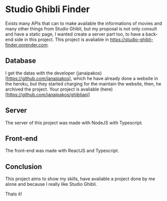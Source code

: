 # Studio Ghibli Finder

Exists many APIs that can to make available the informations of movies and many other things from Studio Ghibli, but my proposal is not only consult and have a static page, I wanted create a server part too, to have a back-end side in this project.
This project is avaliable in https://studio-ghibli-finder.onrender.com.

## Database

I get the datas with the developer (janaipakos)[https://github.com/janaipakos], which he have already done a website in the heroku, but they started charging for the maintain the website, then, he archived the project. 
Your project is avaliable (here)[https://github.com/janaipakos/ghibliapi]

## Server

The server of this project was made with NodeJS with Typescript.

## Front-end

The front-end was made with ReactJS and Typescript.

## Conclusion

This project aims to show my skills, have avaliable a project done by me alone and because I really like Studio Ghibli. 

Thats it! 
